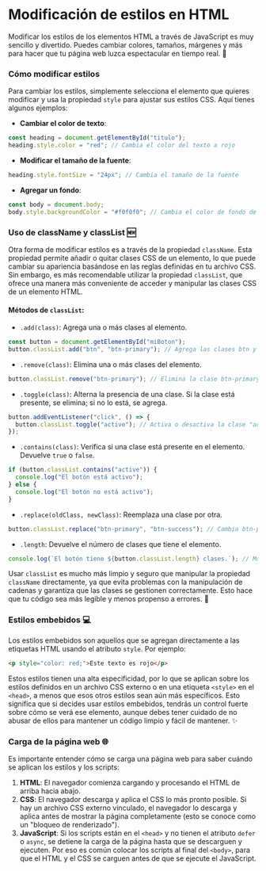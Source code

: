 # Modificación de estilos en HTML

Modificar los estilos de los elementos HTML a través de JavaScript es muy sencillo y divertido. Puedes cambiar colores, tamaños, márgenes y más para hacer que tu página web luzca espectacular en tiempo real. 🚀

### Cómo modificar estilos

Para cambiar los estilos, simplemente selecciona el elemento que quieres modificar y usa la propiedad `style` para ajustar sus estilos CSS. Aquí tienes algunos ejemplos:

- **Cambiar el color de texto**:

```javascript
const heading = document.getElementById("titulo");
heading.style.color = "red"; // Cambia el color del texto a rojo
```

- **Modificar el tamaño de la fuente**:

```javascript
heading.style.fontSize = "24px"; // Cambia el tamaño de la fuente
```

- **Agregar un fondo**:

```javascript
const body = document.body;
body.style.backgroundColor = "#f0f0f0"; // Cambia el color de fondo de la página
```

### Uso de className y classList 🆕

Otra forma de modificar estilos es a través de la propiedad `className`. Esta propiedad permite añadir o quitar clases CSS de un elemento, lo que puede cambiar su apariencia basándose en las reglas definidas en tu archivo CSS. Sin embargo, es más recomendable utilizar la propiedad `classList`, que ofrece una manera más conveniente de acceder y manipular las clases CSS de un elemento HTML.

#### Métodos de `classList`:

- `.add(class)`: Agrega una o más clases al elemento.

```javascript
const button = document.getElementById("miBoton");
button.classList.add("btn", "btn-primary"); // Agrega las clases btn y btn-primary
```

- `.remove(class)`: Elimina una o más clases del elemento.

```javascript
button.classList.remove("btn-primary"); // Elimina la clase btn-primary
```

- `.toggle(class)`: Alterna la presencia de una clase. Si la clase está presente, se elimina; si no lo está, se agrega.

```javascript
button.addEventListener("click", () => {
  button.classList.toggle("active"); // Activa o desactiva la clase "active"
});
```

- `.contains(class)`: Verifica si una clase está presente en el elemento. Devuelve `true` o `false`.

```javascript
if (button.classList.contains("active")) {
  console.log("El botón está activo");
} else {
  console.log("El botón no está activo");
}
```

- `.replace(oldClass, newClass)`: Reemplaza una clase por otra.

```javascript
button.classList.replace("btn-primary", "btn-success"); // Cambia btn-primary por btn-success
```

- `.length`: Devuelve el número de clases que tiene el elemento.

```javascript
console.log(`El botón tiene ${button.classList.length} clases.`); // Muestra cuántas clases tiene el botón
```

Usar `classList` es mucho más limpio y seguro que manipular la propiedad `className` directamente, ya que evita problemas con la manipulación de cadenas y garantiza que las clases se gestionen correctamente. Esto hace que tu código sea más legible y menos propenso a errores. 🙌

### Estilos embebidos 💻

Los estilos embebidos son aquellos que se agregan directamente a las etiquetas HTML usando el atributo `style`. Por ejemplo:

```html
<p style="color: red;">Este texto es rojo</p>
```

Estos estilos tienen una alta especificidad, por lo que se aplican sobre los estilos definidos en un archivo CSS externo o en una etiqueta `<style>` en el `<head>`, a menos que esos otros estilos sean aún más específicos. Esto significa que si decides usar estilos embebidos, tendrás un control fuerte sobre cómo se verá ese elemento, aunque debes tener cuidado de no abusar de ellos para mantener un código limpio y fácil de mantener. ✨

### Carga de la página web 🌐

Es importante entender cómo se carga una página web para saber cuándo se aplican los estilos y los scripts:

1. **HTML**: El navegador comienza cargando y procesando el HTML de arriba hacia abajo.
2. **CSS**: El navegador descarga y aplica el CSS lo más pronto posible. Si hay un archivo CSS externo vinculado, el navegador lo descarga y aplica antes de mostrar la página completamente (esto se conoce como un "bloqueo de renderizado").
3. **JavaScript**: Si los scripts están en el `<head>` y no tienen el atributo `defer` o `async`, se detiene la carga de la página hasta que se descarguen y ejecuten. Por eso es común colocar los scripts al final del `<body>`, para que el HTML y el CSS se carguen antes de que se ejecute el JavaScript.
